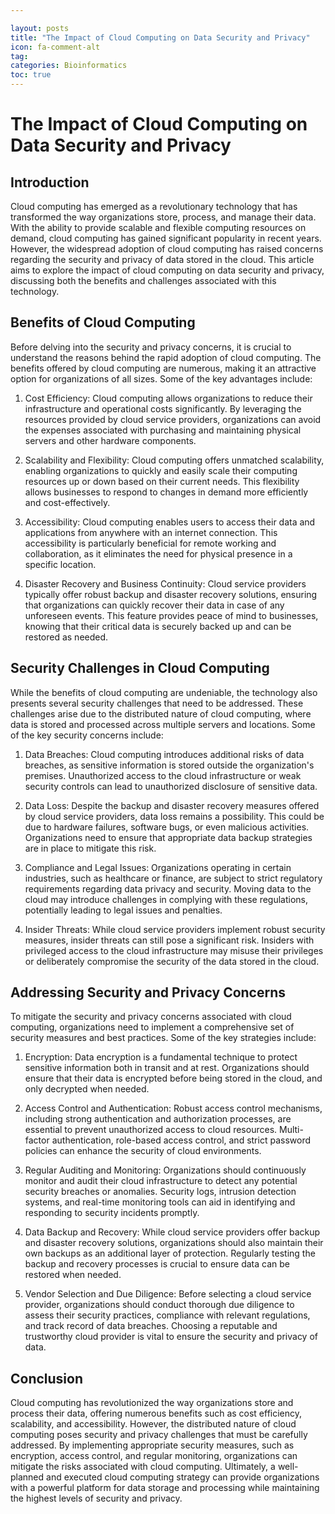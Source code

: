 ```yaml
---

layout: posts
title: "The Impact of Cloud Computing on Data Security and Privacy"
icon: fa-comment-alt
tag:      
categories: Bioinformatics
toc: true
---
```




# The Impact of Cloud Computing on Data Security and Privacy

## Introduction

Cloud computing has emerged as a revolutionary technology that has transformed the way organizations store, process, and manage their data. With the ability to provide scalable and flexible computing resources on demand, cloud computing has gained significant popularity in recent years. However, the widespread adoption of cloud computing has raised concerns regarding the security and privacy of data stored in the cloud. This article aims to explore the impact of cloud computing on data security and privacy, discussing both the benefits and challenges associated with this technology.

## Benefits of Cloud Computing

Before delving into the security and privacy concerns, it is crucial to understand the reasons behind the rapid adoption of cloud computing. The benefits offered by cloud computing are numerous, making it an attractive option for organizations of all sizes. Some of the key advantages include:

1. Cost Efficiency: Cloud computing allows organizations to reduce their infrastructure and operational costs significantly. By leveraging the resources provided by cloud service providers, organizations can avoid the expenses associated with purchasing and maintaining physical servers and other hardware components.

2. Scalability and Flexibility: Cloud computing offers unmatched scalability, enabling organizations to quickly and easily scale their computing resources up or down based on their current needs. This flexibility allows businesses to respond to changes in demand more efficiently and cost-effectively.

3. Accessibility: Cloud computing enables users to access their data and applications from anywhere with an internet connection. This accessibility is particularly beneficial for remote working and collaboration, as it eliminates the need for physical presence in a specific location.

4. Disaster Recovery and Business Continuity: Cloud service providers typically offer robust backup and disaster recovery solutions, ensuring that organizations can quickly recover their data in case of any unforeseen events. This feature provides peace of mind to businesses, knowing that their critical data is securely backed up and can be restored as needed.

## Security Challenges in Cloud Computing

While the benefits of cloud computing are undeniable, the technology also presents several security challenges that need to be addressed. These challenges arise due to the distributed nature of cloud computing, where data is stored and processed across multiple servers and locations. Some of the key security concerns include:

1. Data Breaches: Cloud computing introduces additional risks of data breaches, as sensitive information is stored outside the organization's premises. Unauthorized access to the cloud infrastructure or weak security controls can lead to unauthorized disclosure of sensitive data.

2. Data Loss: Despite the backup and disaster recovery measures offered by cloud service providers, data loss remains a possibility. This could be due to hardware failures, software bugs, or even malicious activities. Organizations need to ensure that appropriate data backup strategies are in place to mitigate this risk.

3. Compliance and Legal Issues: Organizations operating in certain industries, such as healthcare or finance, are subject to strict regulatory requirements regarding data privacy and security. Moving data to the cloud may introduce challenges in complying with these regulations, potentially leading to legal issues and penalties.

4. Insider Threats: While cloud service providers implement robust security measures, insider threats can still pose a significant risk. Insiders with privileged access to the cloud infrastructure may misuse their privileges or deliberately compromise the security of the data stored in the cloud.

## Addressing Security and Privacy Concerns

To mitigate the security and privacy concerns associated with cloud computing, organizations need to implement a comprehensive set of security measures and best practices. Some of the key strategies include:

1. Encryption: Data encryption is a fundamental technique to protect sensitive information both in transit and at rest. Organizations should ensure that their data is encrypted before being stored in the cloud, and only decrypted when needed.

2. Access Control and Authentication: Robust access control mechanisms, including strong authentication and authorization processes, are essential to prevent unauthorized access to cloud resources. Multi-factor authentication, role-based access control, and strict password policies can enhance the security of cloud environments.

3. Regular Auditing and Monitoring: Organizations should continuously monitor and audit their cloud infrastructure to detect any potential security breaches or anomalies. Security logs, intrusion detection systems, and real-time monitoring tools can aid in identifying and responding to security incidents promptly.

4. Data Backup and Recovery: While cloud service providers offer backup and disaster recovery solutions, organizations should also maintain their own backups as an additional layer of protection. Regularly testing the backup and recovery processes is crucial to ensure data can be restored when needed.

5. Vendor Selection and Due Diligence: Before selecting a cloud service provider, organizations should conduct thorough due diligence to assess their security practices, compliance with relevant regulations, and track record of data breaches. Choosing a reputable and trustworthy cloud provider is vital to ensure the security and privacy of data.

## Conclusion

Cloud computing has revolutionized the way organizations store and process their data, offering numerous benefits such as cost efficiency, scalability, and accessibility. However, the distributed nature of cloud computing poses security and privacy challenges that must be carefully addressed. By implementing appropriate security measures, such as encryption, access control, and regular monitoring, organizations can mitigate the risks associated with cloud computing. Ultimately, a well-planned and executed cloud computing strategy can provide organizations with a powerful platform for data storage and processing while maintaining the highest levels of security and privacy.